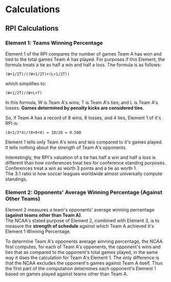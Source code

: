 # Calculations

## RPI Calculations

### Element 1: Teams Winning Percentage

Element 1 of the RPI compares the number of games Team A has won and tied to the total games Team A has played.
For purposes if this Element, the formula treats a tie as half a win and half a loss.  The formula is as follows:

```plaintext
(W+1/2T)/((W+1/2T)+(L+1/2T))
```

which simplifies to:

```plaintext
(W+1/2T)/(W+L+T)
```

In this formula, W is Team A's wins; T is Team A's ties; and L is Team A's losses.
**Games determined by penalty kicks are considered ties.**

So, if Team A has a record of 8 wins, 8 losses, and 4 ties, Element 1 of it's RPI is:

```plaintext
(8+1/2*4)/(8+8+4) = 10/20 = 0.500
```

Element 1 tells only Team A's wins and teis compared to it's games played.  It tells nothing about the strength
of Team A's opponents.

Interestingly, the RPI's valuation of a tie has half a win and half a loss is different than how conferences 
treat ties for conference standing purposes.  Conferences treat a win as worth 3 points and a tie as worth 1.  
The 3:1 ratio is how soccer leagues worldwide almost universally compute standings.

### Element 2: Opponents' Average Winning Percentage (Against Other Teams)

Element 2 measures a team's opponents' average winning percentage **(against teams other than Team A)**.  
The NCAA's stated purpose of Element 2, combined with Element 3, is to measure the **strength of schedule** against
which Team A achieved it's Element 1 Winning Percentage.

To determine Team A's opponents average winning percentage, the NCAA first computes, for each of Team A's opponents,
the opponent's wins and ties that as compared to the opponent's total games played, in the same way it does the 
calculation for Team A's Element 1. The only difference is that the NCAA excludes the opponent's games against Team A
itself. Thus the first part of the computation determines each opponent's Element 1 based on games played against teams
other than Team A.
